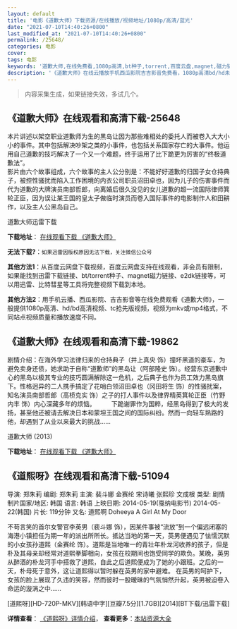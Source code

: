 ```yaml
---
layout: default
title: '电影《道歉大师》下载资源/在线播放/视频地址/1080p/高清/蓝光'
date: "2021-07-10T14:40:26+0800"
last_modified_at: "2021-07-10T14:40:26+0800"
permalink: /25648/
categories: 电影
cover:
tags: 电影
keywords: '道歉大师,在线免费看,1080p高清,bt种子,torrent,百度云盘,magnet,磁力链,迅雷下载资源'
description: '《道歉大师》在线云播放手机西瓜影院吉吉影音免费看，1080p高清bd/hd未删减完整版和tc抢先枪版，mkv/mp4格式，附带bt/torrent种子、magnet/磁力链、百度云盘、网盘资源迅雷下载链接'
---
```


>内容采集生成，如果链接失效，多试几个。


## 《道歉大师》在线观看和高清下载-25648

本片讲述以架空职业道歉师为生的黑岛让因为那些难相处的委托人而被卷入大大小小的事件。其中包括解决吵架之类的小事件，也包括关系国家存亡的大事件。他运用自己道歉的技巧解决了一个又一个难题，终于运用了比下跪更为厉害的&ldquo;终极道歉法&rdquo;。<br />影片由六个故事组成，六个故事的主人公分别是：不能好好道歉的归国子女仓持典子，被控性骚扰而陷入工作困境的内衣公司职员沼田卓也，因为儿子的伤害事件而代为道歉的大牌演员南部哲郎，向离婚后很久没见的女儿道歉的超一流国际律师箕轮正臣，因为误让某王国的皇太子做临时演员而卷入国际事件的电影制作人和田耕作，以及主人公黑岛自己。</p>


道歉大师迅雷下载

**下载地址**： [在线观看下载 《道歉大师》](https://www.993dy.com//vod-detail-id-22485.html) 


**无法下载?**：`如果迅雷因版权原因无法下载，关注微信公众号 `

**其他方法1**：从百度云网盘下载视频，百度云网盘支持在线观看，非会员有限制，如果能找到迅雷下载链接、bt/torrent种子、magnet磁力链接、e2dk链接等，可以用迅雷、比特彗星等工具将完整视频下载到本地。

**其他方法2**：用手机云播、西瓜影院、吉吉影音等在线免费观看《道歉大师》，一般提供1080p高清、hd/bd高清视频、tc抢先版视频，视频为mkv或mp4格式，不同站点视频质量和播放速度不同。


## 《道歉大师》在线观看和高清下载-19862

剧情介绍：在海外学习法律归来的仓持典子（井上真央 饰）撞坏黑道的豪车，为避免卖身还债，她求助于自称“道歉师”的黑岛让（阿部隆史 饰）。经营东京道歉中心的黑岛以极其专业的技巧圆满解除这一危机，之后典子也作为员工效力黑岛旗下。性格迥异的二人携手搞定了花哨白领沼田卓也（冈田将生 饰）的性骚扰案，知名演员南部哲郎（高桥克实 饰）之子的打人事件以及律界精英箕轮正臣（竹野内丰 饰）内心深藏多年的烦恼。  　　下跪谢罪作为国粹，经黑岛得到了极大的发扬，甚至他还被请去解决日本和蒙坦王国之间的国际纠纷。然而一向轻车熟路的他，却遇到了从业以来最大的挑战……


道歉大师 (2013)

**下载地址**： [在线观看下载 《道歉大师》](https://www.btbtdy.me/btdy/dy2117.html) 


## 《道熙呀》在线观看和高清下载-51094

导演: 郑朱莉 编剧: 郑朱莉 主演: 裴斗娜 金赛纶 宋诗曦 张熙珍 文成根 类型: 剧情 制片国家/地区: 韩国 语言: 韩语 上映日期: 2014-05-19(戛纳电影节) 2014-05-22(韩国) 片长: 119分钟 又名: 道熙啊 Doheeya A Girl At My Door

不苟言笑的首尔女警官李英男（裴斗娜 饰），因某件事被“流放”到一个偏远闭塞的海港小镇担任为期一年的派出所所长。抵达当地的第一天，英男便遇见了怯懦沉默的小女孩孙道熙（金赛纶 饰）。道熙是当地唯一的青壮年朴龙河收养的孩子，但是朴及其母亲却经常对道熙拳脚相向，女孩在校期间也饱受同学的欺负。某晚，英男从醉酒的朴龙河手中搭救了道熙，自此之后道熙便成为了她的小跟班。之后的一天，朴母死于意外，这让道熙得以暂时躲在英男的家中避难。 在英男的呵护下，女孩的脸上展现了久违的笑容，然而彼时一股暧昧的气氛悄然升起，英男被迫卷入命运的漩涡之中……


[道熙呀][HD-720P-MKV][韩语中字][豆瓣7.5分][1.7GB][2014][BT下载/迅雷下载]

**详情查看**： [《道熙呀》详情介绍](/movie/51094/)， **查看更多**：[本站资源大全](/movie/t/all/)

